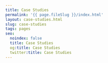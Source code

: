 ```yaml
---
title: Case Studies
permalink: '{{ page.fileSlug }}/index.html'
layout: case-studies.html
slug: case-studies
tags: pages
seo:
  noindex: false
  title: Case Studies
  og:title: Case Studies
  twitter:title: Case Studies
---
```



